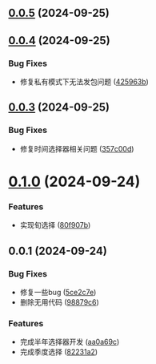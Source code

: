 

## [0.0.5](https://github.com/mypandora/elelment-datepicker/compare/v0.0.4...v0.0.5) (2024-09-25)

## [0.0.4](https://github.com/mypandora/elelment-datepicker/compare/v0.0.3...v0.0.4) (2024-09-25)


### Bug Fixes

* 修复私有模式下无法发包问题 ([425963b](https://github.com/mypandora/elelment-datepicker/commit/425963b124f052485f7b8d3e58d17791d305a7e3))

## [0.0.3](https://github.com/mypandora/elelment-datepicker/compare/v0.0.2...v0.0.3) (2024-09-25)


### Bug Fixes

* 修复时间选择器相关问题 ([357c00d](https://github.com/mypandora/elelment-datepicker/commit/357c00d04436191a3fb836e86de2be962517c4f9))

# [0.1.0](https://github.com/mypandora/elelment-datepicker/compare/v0.0.1...v0.1.0) (2024-09-24)


### Features

* 实现旬选择 ([80f907b](https://github.com/mypandora/elelment-datepicker/commit/80f907b1fe02cbc83becbee651dcf5678eb4af72))

## 0.0.1 (2024-09-24)


### Bug Fixes

* 修复一些bug ([5ce2c7e](https://github.com/mypandora/elelment-datepicker/commit/5ce2c7eec326a7ed4dc02f91662e06dd9ddf499d))
* 删除无用代码 ([98879c6](https://github.com/mypandora/elelment-datepicker/commit/98879c6c3bf4cc53abcbf9738e4076d5fbf05f3e))


### Features

* 完成半年选择器开发 ([aa0a69c](https://github.com/mypandora/elelment-datepicker/commit/aa0a69c5d95832a94b876de98c1dce71d44454ce))
* 完成季度选择 ([82231a2](https://github.com/mypandora/elelment-datepicker/commit/82231a267fa7fed35622b18be97c7b045dd94888))
